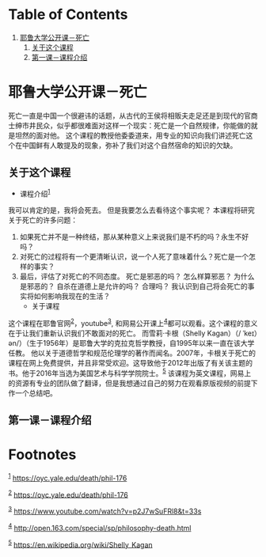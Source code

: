 
# Table of Contents

1.  [耶鲁大学公开课－死亡](#org57744d9)
    1.  [关于这个课程](#orgfd15c58)
    2.  [第一课－课程介绍](#orgcdb6fd0)



<a id="org57744d9"></a>

# 耶鲁大学公开课－死亡

<div class="org-center">
死亡一直是中国一个很避讳的话题，从古代的王侯将相贩夫走足还是到现代的官商士绅市井民众，似乎都很难面对这样一个现实：死亡是一个自然规律，你能做的就是坦然的面对他。
这个课程的教授他委委道来，用专业的知识向我们讲述死亡这个在中国鲜有人敢提及的现象，弥补了我们对这个自然宿命的知识的欠缺。
</div>


<a id="orgfd15c58"></a>

## 关于这个课程

-   课程介绍<sup><a id="fnr.1" class="footref" href="#fn.1">1</a></sup>

我可以肯定的是，我将会死去。 但是我要怎么去看待这个事实呢？ 本课程将研究关于死亡的许多问题：

1.  如果死亡并不是一种终结，那从某种意义上来说我们是不朽的吗？永生不好吗？
2.  对死亡的过程将有一个更清晰认识，说一个人死了意味着什么？死亡是一个怎样的事实？
3.  最后，评估了对死亡的不同态度。 死亡是邪恶的吗？ 怎么样算邪恶？ 为什么是邪恶的？ 自杀在道德上是允许的吗？ 合理吗？ 我认识到自己将会死亡的事实将如何影响我现在的生活？
    -   关于课程

这个课程在耶鲁官网<sup><a id="fnr.2" class="footref" href="#fn.2">2</a></sup>，youtube<sup><a id="fnr.3" class="footref" href="#fn.3">3</a></sup>, 和网易公开课上<sup><a id="fnr.4" class="footref" href="#fn.4">4</a></sup>都可以观看。这个课程的意义在于让我们重新认识我们不敢面对的死亡。
而雪莉·卡根（Shelly Kagan）（/ ˈkeɪ）ən/）（生于1956年）是耶鲁大学的克拉克哲学教授，自1995年以来一直在该大学任教。
他以关于道德哲学和规范伦理学的著作而闻名。2007年，卡根关于死亡的课程在网上免费提供，并且非常受欢迎。这导致他于2012年出版了有关该主题的书。他于2016年当选为美国艺术与科学学院院士。<sup><a id="fnr.5" class="footref" href="#fn.5">5</a></sup>
该课程为英文课程，网易上的资源有专业的团队做了翻译，但是我想通过自己的努力在观看原版视频的前提下作一个总结吧。


<a id="orgcdb6fd0"></a>

## 第一课－课程介绍


# Footnotes

<sup><a id="fn.1" href="#fnr.1">1</a></sup> <https://oyc.yale.edu/death/phil-176>

<sup><a id="fn.2" href="#fnr.2">2</a></sup> <https://oyc.yale.edu/death/phil-176>

<sup><a id="fn.3" href="#fnr.3">3</a></sup> <https://www.youtube.com/watch?v=p2J7wSuFRl8&t=33s>

<sup><a id="fn.4" href="#fnr.4">4</a></sup> <http://open.163.com/special/sp/philosophy-death.html>

<sup><a id="fn.5" href="#fnr.5">5</a></sup> <https://en.wikipedia.org/wiki/Shelly_Kagan>

